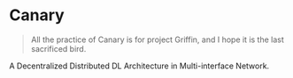 # Canary
> All the practice of Canary is for project Griffin, and I hope it is the last sacrificed bird.

A Decentralized Distributed DL Architecture in Multi-interface Network.
